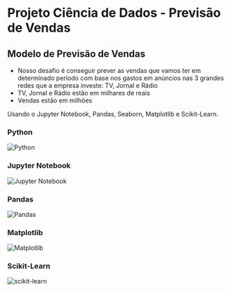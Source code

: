 # Projeto Ciência de Dados - Previsão de Vendas

## Modelo de Previsão de Vendas

- Nosso desafio é conseguir prever as vendas que vamos ter em determinado período com base nos gastos em anúncios nas 3 grandes redes que a empresa investe: TV, Jornal e Rádio
- TV, Jornal e Rádio estão em milhares de reais
- Vendas estão em milhões


Usando o Jupyter Notebook, Pandas, Seaborn, Matplotlib e Scikit-Learn.

### Python
![Python](https://img.shields.io/badge/python-3670A0?style=for-the-badge&logo=python&logoColor=ffdd54)

### Jupyter Notebook
![Jupyter Notebook](https://img.shields.io/badge/jupyter-%23FA0F00.svg?style=for-the-badge&logo=jupyter&logoColor=white)

### Pandas
![Pandas](https://img.shields.io/badge/pandas-%23150458.svg?style=for-the-badge&logo=pandas&logoColor=white)

### Matplotlib
![Matplotlib](https://img.shields.io/badge/Matplotlib-%23ffffff.svg?style=for-the-badge&logo=Matplotlib&logoColor=black)

### Scikit-Learn
![scikit-learn](https://img.shields.io/badge/scikit--learn-%23F7931E.svg?style=for-the-badge&logo=scikit-learn&logoColor=white)